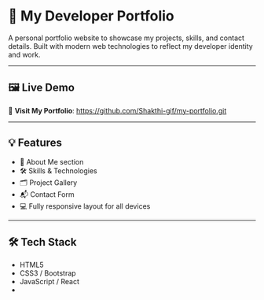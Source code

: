 # 🌟 My Developer Portfolio

A personal portfolio website to showcase my projects, skills, and contact details. Built with modern web technologies to reflect my developer identity and work.

---

## 🖼️ Live Demo

🔗 **Visit My Portfolio**:  https://github.com/Shakthi-gif/my-portfolio.git


---

## 💡 Features

- 👤 About Me section
- 🛠️ Skills & Technologies
- 🗂️ Project Gallery
- 📬 Contact Form 
- 💻 Fully responsive layout for all devices

---

## 🛠️ Tech Stack

- HTML5
- CSS3 / Bootstrap 
- JavaScript / React 
- 



